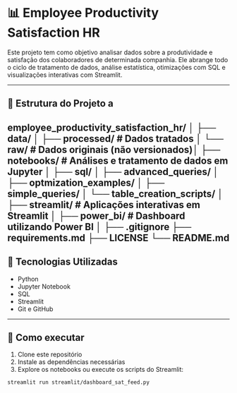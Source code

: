 # 📊 Employee Productivity Satisfaction HR

Este projeto tem como objetivo analisar dados sobre a produtividade e satisfação dos colaboradores de determinada companhia. Ele abrange todo o ciclo de tratamento de dados, análise estatística, otimizações com SQL e visualizações interativas com Streamlit.

---

## 📁 Estrutura do Projeto a

employee_productivity_satisfaction_hr/ │ 
			├── data/ │
				  ├── processed/ # Dados tratados │
				  └── raw/ # Dados originais (não versionados)│
			├── notebooks/ # Análises e tratamento de dados em Jupyter │ 
			├── sql/ │
				 ├── advanced_queries/ │
				 ├── optmization_examples/ │
				 ├── simple_queries/ │
				 └── table_creation_scripts/ │ 
			├── streamlit/ # Aplicações interativas em Streamlit │
			├── power_bi/ # Dashboard utilizando Power BI │
			├── .gitignore
			├── requirements.md 
			├── LICENSE
		    └── README.md
---

## 🔧 Tecnologias Utilizadas

- Python
- Jupyter Notebook
- SQL
- Streamlit
- Git e GitHub

---

## 🚀 Como executar

1. Clone este repositório
2. Instale as dependências necessárias
3. Explore os notebooks ou execute os scripts do Streamlit:

```bash
streamlit run streamlit/dashboard_sat_feed.py


